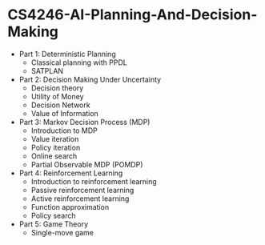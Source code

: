 # CS4246-AI-Planning-And-Decision-Making


* Part 1: Deterministic Planning
  * Classical planning with PPDL
  * SATPLAN
* Part 2: Decision Making Under Uncertainty
  * Decision theory
  * Utility of Money
  * Decision Network
  * Value of Information
* Part 3: Markov Decision Process (MDP)
  * Introduction to MDP
  * Value iteration
  * Policy iteration
  * Online search
  * Partial Observable MDP (POMDP)
* Part 4: Reinforcement Learning
  * Introduction to reinforcement learning
  * Passive reinforcement learning
  * Active reinforcement learning
  * Function approximation
  * Policy search
* Part 5: Game Theory
  * Single-move game
  
  
